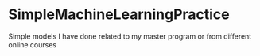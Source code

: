 # SimpleMachineLearningPractice
Simple models I have done related to my master program or from different online courses
